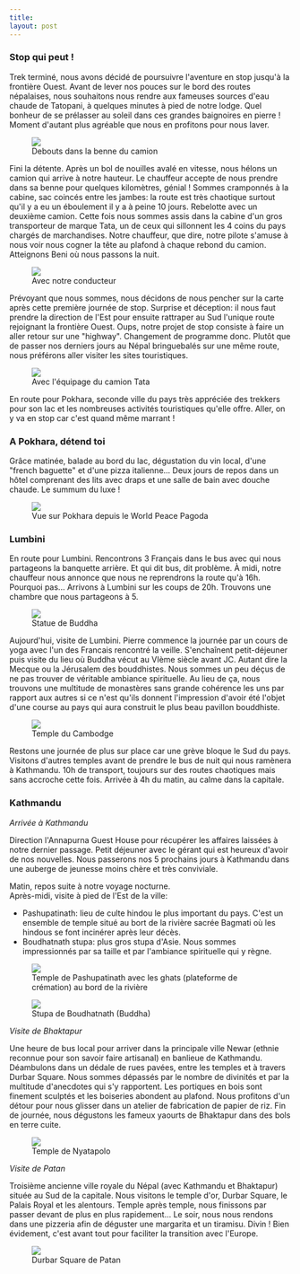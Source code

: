 ```yaml
---
title: 
layout: post
---
```


### Stop qui peut !

Trek terminé, nous avons décidé de poursuivre l'aventure en stop jusqu'à la frontière Ouest. Avant de lever nos pouces sur le bord des routes népalaises, nous souhaitons nous rendre aux fameuses sources d'eau chaude de Tatopani, à quelques minutes à pied de notre lodge. Quel bonheur de se prélasser au soleil dans ces grandes baignoires en pierre ! Moment d'autant plus agréable que nous en profitons pour nous laver. 


<figure>
   <img src="/media/img/9/asset-3.jpg" />
   <figcaption>Debouts dans la benne du camion</figcaption>
</figure>


Fini la détente. Après un bol de nouilles avalé en vitesse, nous hélons un camion qui arrive à notre hauteur. Le chauffeur accepte de nous prendre dans sa benne pour quelques kilomètres, génial ! Sommes cramponnés à la cabine, sac coincés entre les jambes: la route est très chaotique surtout qu'il y a eu un éboulement il y a à peine 10 jours. Rebelotte avec un deuxième camion. Cette fois nous sommes assis dans la cabine d'un gros transporteur de marque Tata, un de ceux qui sillonnent les 4 coins du pays chargés de marchandises. Notre chauffeur, que dire, notre pilote s'amuse à nous voir nous cogner la tête au plafond à chaque rebond du camion. Atteignons Beni où nous passons la nuit. 


<figure>
   <img src="/media/img/9/asset.jpg" />
   <figcaption>Avec notre conducteur</figcaption>
</figure>

Prévoyant que nous sommes, nous décidons de nous pencher sur la carte après cette première journée de stop. Surprise et déception: il nous faut prendre la direction de l'Est pour ensuite rattraper au Sud l'unique route rejoignant la frontière Ouest. Oups, notre projet de stop consiste à faire un aller retour sur une "highway". Changement de programme donc. Plutôt que de passer nos derniers jours au Népal bringuebalés sur une même route, nous préférons aller visiter les sites touristiques. 


<figure>
   <img src="/media/img/9/asset-2.jpg" />
   <figcaption>Avec l'équipage du camion Tata</figcaption>
</figure>

En route pour Pokhara, seconde ville du pays très appréciée des trekkers pour son lac et les nombreuses activités touristiques qu'elle offre. Aller, on y va en stop car c'est quand même marrant !

### A Pokhara, détend toi

Grâce matinée, balade au bord du lac, dégustation du vin local, d'une "french baguette" et d'une pizza italienne... Deux jours de repos dans un hôtel comprenant des lits avec draps et une salle de bain avec douche chaude. Le summum du luxe !


<figure>
   <img src="/media/img/9/asset-4.jpg" />
   <figcaption>Vue sur Pokhara depuis le World Peace Pagoda</figcaption>
</figure>

### Lumbini

En route pour Lumbini. Rencontrons 3 Français dans le bus avec qui nous partageons la banquette arrière. Et qui dit bus, dit problème. À midi, notre chauffeur nous annonce que nous ne reprendrons la route qu'à 16h. Pourquoi pas... Arrivons à Lumbini sur les coups de 20h. Trouvons une chambre que nous partageons à 5. 


<figure>
   <img src="/media/img/9/asset-5.jpg" />
   <figcaption>Statue de Buddha</figcaption>
</figure>

Aujourd'hui, visite de Lumbini. Pierre commence la journée par un cours de yoga avec l'un des Francais rencontré la veille. S'enchaînent petit-déjeuner puis visite du lieu où Buddha vécut au VIème siècle avant JC. Autant dire la Mecque ou la Jérusalem des bouddhistes. Nous sommes un peu déçus de ne pas trouver de véritable ambiance spirituelle. Au lieu de ça, nous trouvons une multitude de monastères sans grande cohérence les uns par rapport aux autres si ce n'est qu'ils donnent l'impression d'avoir été l'objet d'une course au pays qui aura construit le plus beau pavillon bouddhiste. 

<figure>
   <img src="/media/img/9/asset-10.jpg" />
   <figcaption>Temple du Cambodge</figcaption>
</figure>

Restons une journée de plus sur place car une grève bloque le Sud du pays. Visitons d'autres temples avant de prendre le bus de nuit qui nous ramènera à Kathmandu. 10h de transport, toujours sur des routes chaotiques mais sans accroche cette fois. Arrivée à 4h du matin, au calme dans la capitale. 

### Kathmandu

*Arrivée à Kathmandu*

Direction l'Annapurna Guest House pour récupérer les affaires laissées à notre dernier passage. Petit déjeuner avec le gérant qui est heureux d'avoir de nos nouvelles. Nous passerons nos 5 prochains jours à Kathmandu dans une auberge de jeunesse moins chère et très conviviale. 

Matin, repos suite à notre voyage nocturne. <br/>Après-midi, visite à pied de l'Est de la ville:

- Pashupatinath: lieu de culte hindou le plus important du pays. C'est un ensemble de temple situé au bort de la rivière sacrée Bagmati où les hindous se font incinérer après leur décès. 
- Boudhatnath stupa: plus gros stupa d'Asie. Nous sommes impressionnés par sa taille et par l'ambiance spirituelle qui y règne. 


<figure>
   <img src="/media/img/9/asset-17.jpg" />
   <figcaption>Temple de Pashupatinath avec les ghats (plateforme de crémation) au bord de la rivière</figcaption>
</figure>

<figure>
   <img src="/media/img/9/asset-14.jpg" />
   <figcaption>Stupa de Boudhatnath (Buddha)</figcaption>
</figure>


*Visite de Bhaktapur*

Une heure de bus local pour arriver dans la principale ville Newar (ethnie reconnue pour son savoir faire artisanal) en banlieue de Kathmandu. Déambulons dans un dédale de rues pavées, entre les temples et à travers Durbar Square. Nous sommes dépassés par le nombre de divinités et par la multitude d'anecdotes qui s'y rapportent. Les portiques en bois sont finement sculptés et les boiseries abondent au plafond. Nous profitons d'un détour pour nous glisser dans un atelier de fabrication de papier de riz. Fin de journée, nous dégustons les fameux yaourts de Bhaktapur dans des bols en terre cuite. 


<figure>
   <img src="/media/img/9/asset-18.jpg" />
   <figcaption>Temple de Nyatapolo</figcaption>
</figure>

*Visite de Patan*

Troisième ancienne ville royale du Népal (avec Kathmandu et Bhaktapur) située au Sud de la capitale. Nous visitons le temple d'or, Durbar Square, le Palais Royal et les alentours. Temple après temple, nous finissons par passer devant de plus en plus rapidement... Le soir, nous nous rendons dans une pizzeria afin de déguster une margarita et un tiramisu. Divin ! Bien évidement, c'est avant tout pour faciliter la transition avec l'Europe. 

<figure>
   <img src="/media/img/9/asset-19.jpg" />
   <figcaption>Durbar Square de Patan</figcaption>
</figure>



